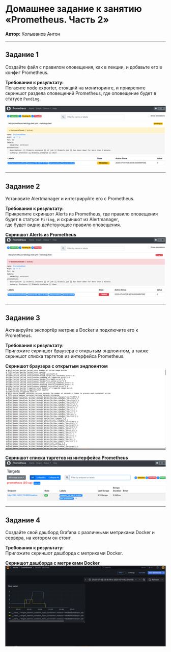 # Домашнее задание к занятию «Prometheus. Часть 2»  
**Автор:** Колыванов Антон

---

## Задание 1

Создайте файл с правилом оповещения, как в лекции, и добавьте его в конфиг Prometheus.

**Требования к результату:**  
Погасите node exporter, стоящий на мониторинге, и прикрепите скриншот раздела оповещений Prometheus, где оповещение будет в статусе `Pending`.

![Скриншот раздела оповещений Prometheus](img/1.png)

---

## Задание 2

Установите Alertmanager и интегрируйте его с Prometheus.

**Требования к результату:**  
Прикрепите скриншот Alerts из Prometheus, где правило оповещения будет в статусе `Firing`, и скриншот из Alertmanager,  
где будет видно действующее правило оповещения.

**Скриншот Alerts из Prometheus**  
![Скриншот Alerts из Prometheus](img/2.png)

---

## Задание 3

Активируйте экспортёр метрик в Docker и подключите его к Prometheus.

**Требования к результату:**  
Приложите скриншот браузера с открытым эндпоинтом, а также скриншот списка таргетов из интерфейса Prometheus.

**Скриншот браузера с открытым эндпоинтом**  
![Скриншот браузера с открытым эндпоинтом](img/3.png)

**Скриншот списка таргетов из интерфейса Prometheus**  
![Скриншот списка таргетов из интерфейса Prometheus](img/4.png)

---

## Задание 4

Создайте свой дашборд Grafana с различными метриками Docker и сервера, на котором он стоит.

**Требования к результату:**  
Приложите скриншот дашборда с метриками Docker.

**Скриншот дашборда с метриками Docker**  
![Скриншот дашборда с метриками Docker](img/5.png)
